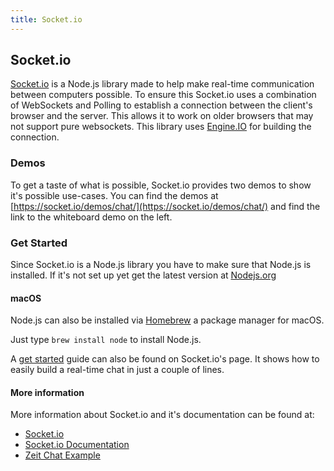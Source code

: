 ```yaml
---
title: Socket.io
---
```


## Socket.io

[Socket.io](https://socket.io/) is a Node.js library made to help make real-time communication between computers possible. To ensure this Socket.io uses a combination of WebSockets and Polling to establish a connection between the client's browser and the server. This allows it to work on older browsers that may not support pure websockets. This library uses [Engine.IO](https://github.com/socketio/engine.io) for building the connection.

### Demos

To get a taste of what is possible, Socket.io provides two demos to show it's possible use-cases. You can find the demos at [https://socket.io/demos/chat/](https://socket.io/demos/chat/) and find the link to the whiteboard demo on the left.

### Get Started 

Since Socket.io is a Node.js library you have to make sure that Node.js is installed. 
If it's not set up yet get the latest version at [Nodejs.org](https://nodejs.org/)

#### macOS

Node.js can also be installed via [Homebrew](https://brew.sh/) a package manager for macOS.

Just type `brew install node` to install Node.js.  

A [get started](https://socket.io/get-started/chat/) guide can also be found on Socket.io's page. It shows how to easily build a real-time chat in just a couple of lines.

#### More information

More information about Socket.io and it's documentation can be found at:
- [Socket.io](https://socket.io/)
- [Socket.io Documentation](https://socket.io/docs/)
- [Zeit Chat Example](https://zeit.co/docs/examples/chat)
